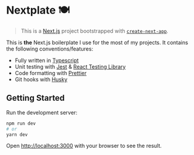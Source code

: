 # Nextplate 🍽️

> This is a [Next.js](https://nextjs.org/) project bootstrapped with [`create-next-app`](https://github.com/vercel/next.js/tree/canary/packages/create-next-app).

This is **the** Next.js boilerplate I use for the most of my projects. It contains the following conventions/features:

* Fully written in [Typescript](https://www.typescriptlang.org/)
* Unit testing with [Jest](https://jestjs.io/) & [React Testing Library](https://testing-library.com/)
* Code formatting with [Prettier](https://prettier.io/)
* Git hooks with [Husky](https://github.com/typicode/husky)

## Getting Started

Run the development server:

```bash
npm run dev
# or
yarn dev
```

Open [http://localhost:3000](http://localhost:3000) with your browser to see the result.
